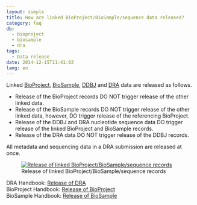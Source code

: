 ```yaml
---
layout: simple
title: How are linked BioProject/BioSample/sequence data released?
category: faq
db:
  - bioproject
  - biosample
  - dra
tags: 
  - Data release
date: 2014-12-15T11:41:03
lang: en
---
```




<p>Linked <a href="/bioproject/index-e.html">BioProject</a>, <a href="/biosample/index-e.html">BioSample</a>, <a href="/ddbj/submission.html">DDBJ</a> and <a href="/dra/index-e.html">DRA</a> data are released as follows.</p>
<div class="sub_index">
  <ul class="disc">
    <li>Release of the BioProject records DO NOT trigger release of the other linked data.</li>
    <li>Release of the BioSample records DO NOT trigger release of the other linked data, however, DO trigger release of the referencing BioProject.</li>
    <li>Release of the DDBJ and DRA nucleotide sequence data DO trigger release of the linked BioProject and BioSample records.</li>
    <li>Release of the DRA data DO NOT trigger release of the DDBJ records.</li>
  </ul>
</div>
<p id="release_unit" class="attention red">All metadata and sequencing data in a DRA submission are released at once.</p>
<figure><a href="{{ site.baseurl }}/assets/images/books/bp-bs-seq_release.jpg" title="Release of linked BioProject/BioSample/sequence records"><img src="{{ site.baseurl }}/assets/images/books/bp-bs-seq_release.jpg" alt="Release of linked BioProject/BioSample/sequence records" title="Release of linked BioProject/BioSample/sequence records" class="w450"></a>
  <figcaption class="caption">Release of linked BioProject/BioSample/sequence records</figcaption>
</figure>
<p>DRA Handbook: <a href="/dra/submission.html#data-release">Release of DRA</a><br>BioProject Handbook: <a href="/bioproject/submission.html#data-release">Release of BioProject</a><br>BioSample Handbook: <a href="/biosample/submission.html#sample-release">Release of BioSample</a></p>
